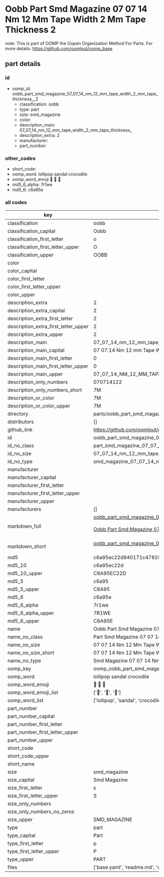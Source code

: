 # Oobb Part Smd Magazine 07 07 14 Nm 12 Mm Tape Width 2 Mm Tape Thickness  2  

note: This is part of OOMP the Oopen Organization Method For Parts. For more details: https://github.com/oomlout/oomp_base

##  part details





### id
* oomp_id: oobb_part_smd_magazine_07_07_14_nm_12_mm_tape_width_2_mm_tape_thickness__2
  * classification: oobb
  * type: part
  * size: smd_magazine
  * color: 
  * description_main: 07_07_14_nm_12_mm_tape_width_2_mm_tape_thickness_
  * description_extra: 2
  * manufacturer: 
  * part_number: 

### other_codes
* short_code: 
* oomp_word: lollipop sandal crocodile
* oomp_word_emoji :lollipop: :sandal: :crocodile:
* md5_6_alpha: 7r1we
* md5_6: c6a95e

### all codes 
| key | value |  
| --- | --- |  
| classification | oobb |  
| classification_capital | Oobb |  
| classification_first_letter | o |  
| classification_first_letter_upper | O |  
| classification_upper | OOBB |  
| color |  |  
| color_capital |  |  
| color_first_letter |  |  
| color_first_letter_upper |  |  
| color_upper |  |  
| description_extra | 2 |  
| description_extra_capital | 2 |  
| description_extra_first_letter | 2 |  
| description_extra_first_letter_upper | 2 |  
| description_extra_upper | 2 |  
| description_main | 07_07_14_nm_12_mm_tape_width_2_mm_tape_thickness_ |  
| description_main_capital | 07 07.14 Nm 12 mm Tape Width 2 mm Tape Thickness  |  
| description_main_first_letter | 0 |  
| description_main_first_letter_upper | 0 |  
| description_main_upper | 07_07_14_NM_12_MM_TAPE_WIDTH_2_MM_TAPE_THICKNESS_ |  
| description_only_numbers | 070714122 |  
| description_only_numbers_short | 7M |  
| description_or_color | 7M |  
| description_or_color_upper | 7M |  
| directory | parts/oobb_part_smd_magazine_07_07_14_nm_12_mm_tape_width_2_mm_tape_thickness__2 |  
| distributors | [] |  
| github_link | https://github.com/oomlout/oomlout_oomp_part_src/tree/main/parts/oobb_part_smd_magazine_07_07_14_nm_12_mm_tape_width_2_mm_tape_thickness__2/working |  
| id | oobb_part_smd_magazine_07_07_14_nm_12_mm_tape_width_2_mm_tape_thickness__2 |  
| id_no_class | part_smd_magazine_07_07_14_nm_12_mm_tape_width_2_mm_tape_thickness__2 |  
| id_no_size | 07_07_14_nm_12_mm_tape_width_2_mm_tape_thickness__2 |  
| id_no_type | smd_magazine_07_07_14_nm_12_mm_tape_width_2_mm_tape_thickness__2 |  
| manufacturer |  |  
| manufacturer_capital |  |  
| manufacturer_first_letter |  |  
| manufacturer_first_letter_upper |  |  
| manufacturer_upper |  |  
| manufacturers | [] |  
| markdown_full | [oobb_part_smd_magazine_07_07_14_nm_12_mm_tape_width_2_mm_tape_thickness__2](https://github.com/oomlout/oomlout_oomp_part_src/tree/main/parts/oobb_part_smd_magazine_07_07_14_nm_12_mm_tape_width_2_mm_tape_thickness__2/working)<br>[](https://github.com/oomlout/oomlout_oomp_part_src/tree/main/parts/oobb_part_smd_magazine_07_07_14_nm_12_mm_tape_width_2_mm_tape_thickness__2/working)<br>[Oobb Part Smd Magazine 07 07 14 Nm 12 Mm Tape Width 2 Mm Tape Thickness  2](https://github.com/oomlout/oomlout_oomp_part_src/tree/main/parts/oobb_part_smd_magazine_07_07_14_nm_12_mm_tape_width_2_mm_tape_thickness__2/working)<br><br> |  
| markdown_short | [oobb_part_smd_magazine_07_07_14_nm_12_mm_tape_width_2_mm_tape_thickness__2](https://github.com/oomlout/oomlout_oomp_part_src/tree/main/parts/oobb_part_smd_magazine_07_07_14_nm_12_mm_tape_width_2_mm_tape_thickness__2/working)<br><br> |  
| md5 | c6a95ec22d940171c47828f973ce3aa3 |  
| md5_10 | c6a95ec22d |  
| md5_10_upper | C6A95EC22D |  
| md5_5 | c6a95 |  
| md5_5_upper | C6A95 |  
| md5_6 | c6a95e |  
| md5_6_alpha | 7r1we |  
| md5_6_alpha_upper | 7R1WE |  
| md5_6_upper | C6A95E |  
| name | Oobb Part Smd Magazine 07 07 14 Nm 12 Mm Tape Width 2 Mm Tape Thickness  2 |  
| name_no_class | Part Smd Magazine 07 07 14 Nm 12 Mm Tape Width 2 Mm Tape Thickness  2 |  
| name_no_size | 07 07 14 Nm 12 Mm Tape Width 2 Mm Tape Thickness  2 |  
| name_no_size_short | 07 07 14 Nm 12 Mm Tape Width 2 Mm Tape Thickness  2 |  
| name_no_type | Smd Magazine 07 07 14 Nm 12 Mm Tape Width 2 Mm Tape Thickness  2 |  
| oomp_key | oomp_oobb_part_smd_magazine_07_07_14_nm_12_mm_tape_width_2_mm_tape_thickness__2 |  
| oomp_word | lollipop sandal crocodile |  
| oomp_word_emoji | :lollipop: :sandal: :crocodile: |  
| oomp_word_emoji_list | [':lollipop:', ':sandal:', ':crocodile:'] |  
| oomp_word_list | ['lollipop', 'sandal', 'crocodile'] |  
| part_number |  |  
| part_number_capital |  |  
| part_number_first_letter |  |  
| part_number_first_letter_upper |  |  
| part_number_upper |  |  
| short_code |  |  
| short_code_upper |  |  
| short_name |  |  
| size | smd_magazine |  
| size_capital | Smd Magazine |  
| size_first_letter | s |  
| size_first_letter_upper | S |  
| size_only_numbers |  |  
| size_only_numbers_no_zeros |  |  
| size_upper | SMD_MAGAZINE |  
| type | part |  
| type_capital | Part |  
| type_first_letter | p |  
| type_first_letter_upper | P |  
| type_upper | PART |  
| files | ['base.yaml', 'readme.md', 'working.json', 'working.yaml'] |  
